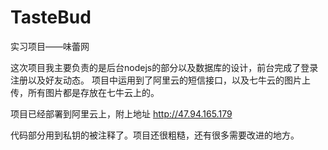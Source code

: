 # TasteBud
实习项目——味蕾网


这次项目我主要负责的是后台nodejs的部分以及数据库的设计，前台完成了登录注册以及好友动态。
项目中运用到了阿里云的短信接口，以及七牛云的图片上传，所有图片都是存放在七牛云上的。

项目已经部署到阿里云上，附上地址 http://47.94.165.179

代码部分用到私钥的被注释了。项目还很粗糙，还有很多需要改进的地方。

